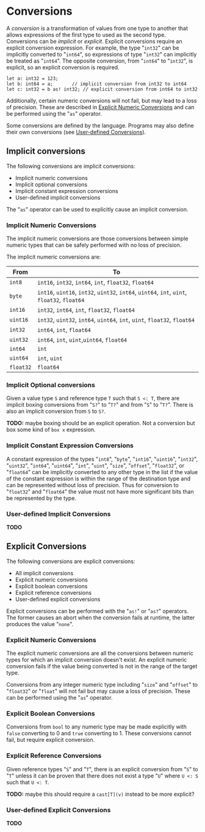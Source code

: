 # Conversions

A *conversion* is a transformation of values from one type to another that allows expressions of the
first type to used as the second type. Conversions can be *implicit* or *explicit*. Explicit
conversions require an explicit conversion expression. For example, the type "`int32`" can be
implicitly converted to "`int64`", so expressions of type "`int32`" can implicitly be treated as
"`int64`". The opposite conversion, from "`int64`" to "`int32`", is explicit, so an explicit
conversion is required.

```azoth
let a: int32 = 123;
let b: int64 = a;       // implicit conversion from int32 to int64
let c: int32 = b as! int32; // explicit conversion from int64 to int32
```

Additionally, certain numeric conversions will not fail, but may lead to a loss of precision. These
are described in [Explicit Numeric Conversions](#explicit-numeric-conversions) and can be performed
using the "`as`" operator.

Some conversions are defined by the language. Programs may also define their own conversions (see
[User-defined Conversions](#user-defined-conversions)).

## Implicit conversions

The following conversions are implicit conversions:

* Implicit numeric conversions
* Implicit optional conversions
* Implicit constant expression conversions
* User-defined implicit conversions

The "`as`" operator can be used to explicitly cause an implicit conversion.

### Implicit Numeric Conversions

The implicit numeric conversions are those conversions between simple numeric types that can be
safely performed with no loss of precision.

The implicit numeric conversions are:

| From      | To                                                                                           |
| --------- | -------------------------------------------------------------------------------------------- |
| `int8`    | `int16`, `int32`, `int64`, `int`, `float32`, `float64`                                       |
| `byte`    | `int16`, `uint16`, `int32`, `uint32`, `int64`, `uint64`, `int`, `uint`, `float32`, `float64` |
| `int16`   | `int32`, `int64`, `int`, `float32`, `float64`                                                |
| `uint16`  | `int32`, `uint32`, `int64`, `uint64`, `int`, `uint`, `float32`, `float64`                    |
| `int32`   | `int64`, `int`, `float64`                                                                    |
| `uint32`  | `int64`, `int`, `uint`,`uint64`, `float64`                                                   |
| `int64`   | `int`                                                                                        |
| `uint64`  | `int`, `uint`                                                                                |
| `float32` | `float64`                                                                                    |

### Implicit Optional conversions

Given a value type `S` and reference type `T` such that `S <: T`, there are implicit boxing
conversions from "`S?`" to "`T?`" and from "`S`" to "`T?`". There is also an implicit conversion
from `S` to `S?`.

**TODO:** maybe boxing should be an explicit operation. Not a conversion but box some kind of `box
x` expression.

### Implicit Constant Expression Conversions

A constant expression of the types "`int8`", "`byte`", "`int16`", "`uint16`", "`int32`", "`uint32`",
"`int64`", "`uint64`", "`int`", "`uint`", "`size`", "`offset`", "`float32`", or "`float64`" can be
implicitly converted to any other type in the list if the value of the constant expression is within
the range of the destination type and can be represented without loss of precision. Thus for
conversion to "`float32`" and "`float64`" the value must not have more significant bits than be
represented by the type.

### User-defined Implicit Conversions

**TODO**

## Explicit Conversions

The following conversions are explicit conversions:

* All implicit conversions
* Explicit numeric conversions
* Explicit boolean conversions
* Explicit reference conversions
* User-defined explicit conversions

Explicit conversions can be performed with the "`as!`" or "`as?`" operators. The former causes an
abort when the conversion fails at runtime, the latter produces the value "`none`".

### Explicit Numeric Conversions

The explicit numeric conversions are all the conversions between numeric types for which an implicit
conversion doesn't exist. An explicit numeric conversion fails if the value being converted is not
in the range of the target type.

Conversions from any integer numeric type including "`size`" and "`offset`" to "`float32`" or
"`float`" will not fail but may cause a loss of precision. These can be performed using the "`as`"
operator.

### Explicit Boolean Conversions

Conversions from `bool` to any numeric type may be made explicitly with `false` converting to 0 and
`true` converting to 1. These conversions cannot fail, but require explicit conversion.

### Explicit Reference Conversions

Given reference types "`S`" and "`T`", there is an explicit conversion from "`S`" to "`T`" unless it
can be proven that there does not exist a type "`U`" where `U <: S` such that `U <: T`.

**TODO:** maybe this should require a `cast[T](v)` instead to be more explicit?

### User-defined Explicit Conversions

**TODO**
